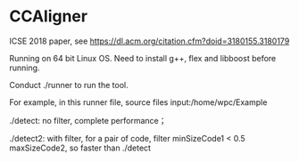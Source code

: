 # CCAligner
ICSE 2018 paper, see https://dl.acm.org/citation.cfm?doid=3180155.3180179


Running on 64 bit Linux OS.
Need to install g++, flex and libboost before running.

Conduct ./runner to run the tool.

For example, in this runner file, source files input:/home/wpc/Example

./detect: no filter, complete performance；

./detect2: with filter, for a pair of code, filter minSizeCode1 < 0.5 maxSizeCode2, so faster than ./detect
